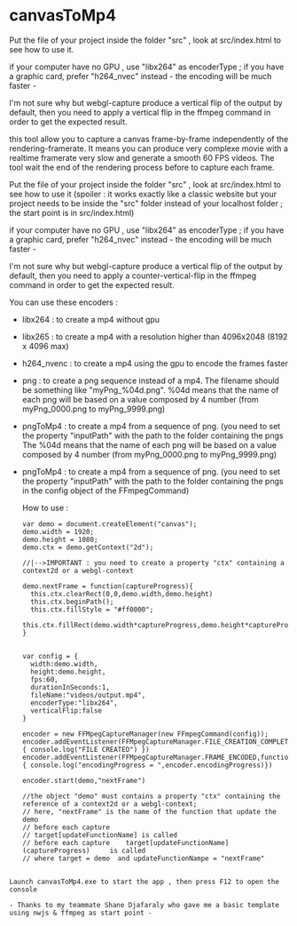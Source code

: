 # canvasToMp4

Put the file of your project inside the folder "src" , look at src/index.html to see how to use it.

if your computer have no GPU , use "libx264" as encoderType ; if you have a graphic card, prefer "h264_nvec" instead - the encoding will be much faster -

I'm not sure why but webgl-capture produce a vertical flip of the output by default, then you need to apply a vertical flip in the ffmpeg command in order to get the expected result.

this tool allow you to capture a canvas frame-by-frame independently of the rendering-framerate. It means you can produce very complexe movie with a realtime framerate very slow and generate a smooth 60 FPS videos. The tool wait the end of the rendering process before to capture each frame.


Put the file of your project inside the folder "src" , look at src/index.html to see how to use it
(spoiler : it works exactly like a classic website but your project needs to be inside the "src" folder instead of your localhost folder ; the start point is in src/index.html)

if your computer have no GPU , use "libx264" as encoderType ; if you have a graphic card, prefer "h264_nvec" instead - the encoding will be much faster -

I'm not sure why but webgl-capture produce a vertical flip of the output by default, then you need to apply a counter-vertical-flip in the ffmpeg command in order to get the expected result.

You can use these encoders :
- libx264 : to create a mp4 without gpu
- libx265 : to create a mp4 with a resolution higher than 4096x2048 (8192 x 4096 max)
- h264_nvenc : to create a mp4 using the gpu to encode the frames faster
- png : to create a png sequence instead of a mp4. The filename should be something like "myPng_%04d.png".
        %04d means that the name of each png will be based on a value composed by 4 number (from myPng_0000.png to myPng_9999.png)

- pngToMp4 : to create a mp4 from a sequence of png.
             (you need to set the property "inputPath" with the path to the folder containing the pngs
             The %04d means that the name of each png will be based on a value composed by 4 number (from myPng_0000.png to myPng_9999.png)

- pngToMp4 : to create a mp4 from a sequence of png.
             (you need to set the property "inputPath" with the path to the folder containing the pngs
             in the config object of the FFmpegCommand)




  How to use :
  ```
  var demo = document.createElement("canvas");
  demo.width = 1920;
  demo.height = 1080;
  demo.ctx = demo.getContext("2d");

  //|-->IMPORTANT : you need to create a property "ctx" containing a context2d or a webgl-context

  demo.nextFrame = function(captureProgress){   
    this.ctx.clearRect(0,0,demo.width,demo.height)
    this.ctx.beginPath();
    this.ctx.fillStyle = "#ff0000";
    this.ctx.fillRect(demo.width*captureProgress,demo.height*captureProgress,100,100);
  }


  var config = {
    width:demo.width,
    height:demo.height,
    fps:60,
    durationInSeconds:1,
    fileName:"videos/output.mp4",
    encoderType:"libx264",
    verticalFlip:false
  }

  encoder = new FFMpegCaptureManager(new FFmpegCommand(config));
  encoder.addEventListener(FFMpegCaptureManager.FILE_CREATION_COMPLETED,function(e){ console.log("FILE CREATED") })
  encoder.addEventListener(FFMpegCaptureManager.FRAME_ENCODED,function(e){ console.log("encodingProgress = ",encoder.encodingProgress)})

  encoder.start(demo,"nextFrame")

  //the object "demo" must contains a property "ctx" containing the reference of a context2d or a webgl-context;
  // here, "nextFrame" is the name of the function that update the demo
  // before each capture
  // target[updateFunctionName] is called
  // before each capture    target[updateFunctionName](captureProgress)     is called
  // where target = demo  and updateFunctionNampe = "nextFrame"  
```

Launch canvasToMp4.exe to start the app , then press F12 to open the console

- Thanks to my teammate Shane Djafaraly who gave me a basic template using nwjs & ffmpeg as start point -
